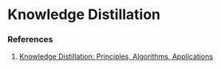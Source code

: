 # Knowledge Distillation

### References
1. [Knowledge Distillation: Principles, Algorithms, Applications](https://neptune.ai/blog/knowledge-distillation)
